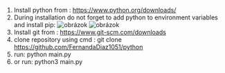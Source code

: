 1. Install python from : https://www.python.org/downloads/
2. During installation do not forget to add python to environment variables and install pip:
   ![obrázok](https://github.com/FernandaDiaz1051/python/assets/171819904/3ead41bc-6b36-494a-ae12-3b94a17f20eb)
   ![obrázok](https://github.com/FernandaDiaz1051/python/assets/171819904/8e92fabf-c4ec-406d-a274-7280bcf63506)
3. Install git from : https://www.git-scm.com/downloads
4. clone repository using cmd : git clone https://github.com/FernandaDiaz1051/python
5. run: python main.py
6. or run: python3 main.py



